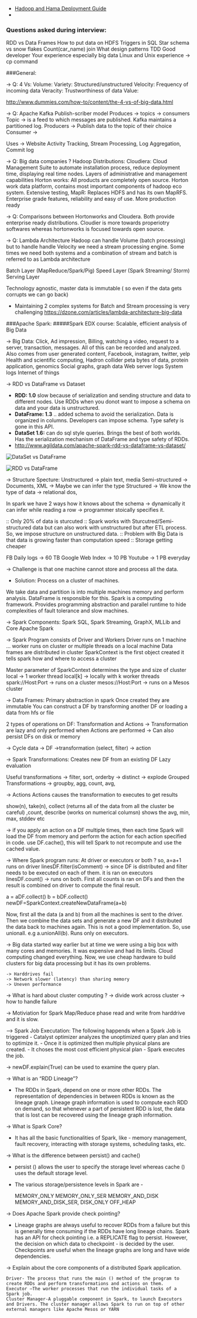 * [Hadoop and Hama Deployment Guide](http://people.apache.org/~tjungblut/downloads/hamadocs/ApacheHamaInstallationGuide_06.pdf)
* 

### Questions asked during interview:
RDD vs Data Frames
How to put data on HDFS
Triggers in SQL
Star schema vs snow flakes
Count(car_name) join
What design patterns
TDD
Good developer
Your experience especially big data
Linux and Unix experience -> cp command


###General:

-> Q: 4 Vs:
Volume: 
Variety: Structured/unstructured
Velocity: Frequency of incoming data 
Veracity: Trustworthiness of data
Value:

http://www.dummies.com/how-to/content/the-4-vs-of-big-data.html


-> Q: Apache Kafka
Publish-scriber model
Produces -> topics -> consumers
Topic -> is a feed to which messages are published. Kafka maintains a partitioned log. 
Producers -> Publish data to the topic of their choice
Consumer -> 

Uses -> Website Activity Tracking, Stream Processing, Log Aggregation, Commit log

-> Q: Big data companies ? 
Hadoop Distributions: 
Cloudiera: Cloud Management Suite to automate installation process, reduce deployment time, displaying real time nodes. Layers of administrative and management capabilities
Horton works: All products are completely open source. Horton work data platform, contains most important components of hadoop eco system. Extensive testing, 
MapR: Replaces HDFS and has its own MapRFS. Enterprise grade features, reliability and easy of use. More production ready


-> Q: Comparisons between Hortonworks and Cloudera.
Both provide enterprise ready distributions. Cloudier is more towards properiotry softwares whereas hortonworks is focused towards open source. 

-> Q: Lambda Architecture
Hadoop can handle Volume (batch processing) but to handle handle Velocity we need a stream processing engine. Some times we need both systems and a combination of stream and batch is referred to as Lambda architecture

Batch Layer (MapReduce/Spark/Pig)
Speed Layer (Spark Streaming/ Storm)
Serving Layer

Technology agnostic, master data is immutable ( so even if the data gets corrupts we can go back)
- Maintaining 2 complex systems for Batch and Stream processing is very challenging
https://dzone.com/articles/lambda-architecture-big-data


###Apache Spark:
#####Spark EDX course:
Scalable, efficient analysis of Big Data

-> Big Data:
Click, Ad impression, Billing, watching a video, request to a server, transaction, messages. All of this can be recorded and analyzed.
Also comes from user generated content, Facebook, instagram, twitter, yelp
Health and scientific computing, Hadron collider peta bytes of data, protein application, genomics
Social graphs, graph data
Web server logs
System logs
Internet of things

-> RDD vs DataFrame vs Dataset
	
- **RDD: 1.0** slow because of serialization and sending structure and data to different nodes. Use RDDs when you donot want to impose a schema on data and your data is unstructured.
- **DataFrame: 1.3** .. added schema to avoid the serialization. Data is organized in columns. Developers can impose schema. Type safety is gone in this API.
- **DataSet 1.6:** can do sql style queries. Brings the best of both worlds. Has the serialization mechanism of DataFrame and type safety of RDDs. 
- http://www.agildata.com/apache-spark-rdd-vs-dataframe-vs-dataset/

![DataSet vs DataFrame](https://github.com/bsikander/interview-resources/blob/master/DataSet%20vs%20DataFrame.png)

![RDD vs DataFrame](https://github.com/bsikander/interview-resources/blob/master/RDD%20vs%20DataFrame.png)


-> Structure Specture:
Unstructured -> plain text, media
Semi-structured -> Documents, XML -> Maybe we can infer the type
Structured -> We know the type of data -> relational dos, 

In spark we have 2 ways how it knows about the schema
-> dynamically it can infer while reading a row
-> programmer stoically specifies it.

:: Only 20% of data is sturcuted
:: Spark works with Sturcutred/Semi-structured data but can also work with unstructured but after ETL process. So, we impose structure on unstructured data.
:: Problem with Big Data is that data is growing faster than computation speed 
:: Storage getting cheaper

FB Daily logs -> 60 TB
Google Web Index -> 10 PB
Youtube -> 1 PB everyday

-> Challenge is that one machine cannot store and process  all the data. 
  - Solution: Process on a cluster of machines.

We take data and partition is into multiple machines memory and perform analysis. DataFrame is responsible for this.
Spark is a computing framework. Provides programming abstraction and parallel runtime to hide complexities of fault tolerance and slow machines.

-> Spark Components:
Spark SQL, Spark Streaming, GraphX, MLLib and Core Apache Spark

-> Spark Program consists of Driver and Workers
Driver runs on 1 machine … 
worker runs on cluster or multiple threads on a local machine
Data frames are distributed in cluster
SparkContext is the first object created it tells spark how and where to access a cluster

Master parameter of SparkContext determines the type and size of cluster
local -> 1 worker thread
local[k] -> locally with k worker threads
spark://Host:Port -> runs on a cluster
mesos://Host:Port -> runs on a Mesos cluster


-> Data Frames:
Primary abstraction in spark
Once created they are immutable
You can construct a DF by transforming another DF or loading a data from hfs or file

2 types of operations on DF: Transformation and Actions
-> Transformation are lazy and only performed when Actions are performed
-> Can also persist DFs on disk or memory

-> Cycle
data -> DF ->transformation (select, filter) -> action

-> Spark Transformations:
Creates new DF from an existing DF
Lazy evaluation

Useful transformations -> filter, sort, orderby -> distinct -> explode 
Grouped Transformations -> groupby, agg, count, avg, 

-> Actions
Actions causes the transformation to executes to get results

show(n), take(n), collect (returns all of the data from all the cluster be careful) ,count, describe (works on numerical columsn) shows the avg, min, max, stddev etc

-> if you apply an action on a DF multiple times, then each time Spark will load the DF from memory and perform the action for each action specified in 
code. use DF.cache(), this will tell Spark to not recompute and use the cached value.


-> Where Spark program runs: At driver or executors or both ?
so, a=a+1 runs on driver
linesDF.filter(isComment) -> since DF is distributed and filter needs to be executed on each of them. it is ran on executors
linesDF.count() -> runs on both. First all counts is ran on DFs and then the result is combined on driver to compute the final result.


a = aDF.collect()
b = bDF.collect()
newDF=SparkContext.createNewDataFrame(a+b)

Now, first all the data (a and b) from all the machines is sent to the driver. Then we combine the data sets and generate a new DF and it distributed the data back to machines again. This is not a good implementation. So, use unionall. e.g a.unionAll(b). Runs only on executors.



-> Big data started way earlier but at time we were using a big box with many cores and memories. It was expensive and had its limits. Cloud computing changed everything. Now, we use cheap hardware to build clusters for big data processing but it has its own problems.

	-> Harddrives fail
	-> Network slower (latency) than sharing memory
	-> Uneven performance

-> What is hard about cluster computing ?
	-> divide work across cluster
	-> how to handle failure

-> Motiviation for Spark
	Map/Reduce phase read and write from harddrive and it is slow. 


——> Spark Job Executation:
The following happends when a Spark Job is triggered
	- Catalyst optimizer analyzes the unoptimized query plan and tries to optimize it.
	- Once it is optimized then multiple physical plans are created. 
	- It choses the most cost efficient physical plan 
	- Spark executes the job.

-> newDF.explain(True) can be used to examine the query plan.

-> What is an “RDD Lineage”?
  - The RDDs in Spark, depend on one or more other RDDs. The representation of dependencies in between RDDs is known as the lineage graph. Lineage graph information is used to compute each RDD on demand, so that whenever a part of persistent RDD is lost, the data that is lost can be recovered using the lineage graph information.
  
->  What is Spark Core?
  - It has all the basic functionalities of Spark, like - memory management, fault recovery, interacting with storage systems, scheduling tasks, etc.
  
-> What is the difference between persist() and cache()
  - persist () allows the user to specify the storage level whereas cache () uses the default storage level.
  - The various storage/persistence levels in Spark are -

    MEMORY_ONLY
    MEMORY_ONLY_SER
    MEMORY_AND_DISK
    MEMORY_AND_DISK_SER, DISK_ONLY
    OFF_HEAP

-> Does Apache Spark provide check pointing?
  - Lineage graphs are always useful to recover RDDs from a failure but this is generally time consuming if the RDDs have long lineage chains. Spark has an API for check pointing i.e. a REPLICATE flag to persist. However, the decision on which data to checkpoint - is decided by the user. Checkpoints are useful when the lineage graphs are long and have wide dependencies.
  
->  Explain about the core components of a distributed Spark application.

    Driver- The process that runs the main () method of the program to create RDDs and perform transformations and actions on them.
    Executor –The worker processes that run the individual tasks of a Spark job.
    Cluster Manager-A pluggable component in Spark, to launch Executors and Drivers. The cluster manager allows Spark to run on top of other external managers like Apache Mesos or YARN 
  
  

